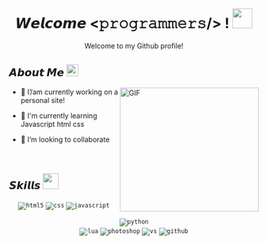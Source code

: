 <!--- Header --->   
<h1 align="center">
  𝙒𝙚𝙡𝙘𝙤𝙢𝙚 &lt;𝚙𝚛𝚘𝚐𝚛𝚊𝚖𝚖𝚎𝚛𝚜/&gt; !
  <a target="_blank">
    <img src="https://github.com/JayantGoel001/JayantGoel001/blob/master/GIF/Hi.gif" width="40px" />
  </a>
</h1>
      
<p align='center'>Welcome to my Github profile!</p>

<!--Design by farbodxme-->
<!--- About You --->   
<h2> 𝘼𝙗𝙤𝙪𝙩 𝙈𝙚 <img src="https://github.com/JayantGoel001/JayantGoel001/blob/master/GIF/Earth.gif" width="24px" style="max-width:100%;"></h2>

<a target="_blank">
   <img align="right" height="250" width= "280px" alt="GIF" src="https://media.giphy.com/media/1ZoidbMDkySJDRE4bP/giphy.gif" />
</a>

- 🔭 I’/am currently working on a personal site!
  
- 🌱 I'm currently learning Javascript
html 
css
  
- 👯 I’m looking to collaborate 
  
<br/>

    

 <!--- Skills --->        
<h2> 𝙎𝙠𝙞𝙡𝙡𝙨 <img src = "https://media2.giphy.com/media/QssGEmpkyEOhBCb7e1/giphy.gif?cid=ecf05e47a0n3gi1bfqntqmob8g9aid1oyj2wr3ds3mg700bl&rid=giphy.gif" width = 32px> </h2>
<div align="center">
<code><img src="https://img.shields.io/badge/html5-%23E34F26.svg?style=for-the-badge&logo=html5&logoColor=white" alt="html5"></code>
<code><img src="https://img.shields.io/badge/css-1572B6.svg?style=for-the-badge&logo=css3&logoColor=white" alt="css"></code>
<code><img src="https://img.shields.io/badge/javascript-%23323330.svg?style=for-the-badge&logo=javascript&logoColor=%23F7DF1E" alt="javascript"></code>
<br/>
<br/>  
<code><img src="https://img.shields.io/badge/python-3776AB.svg?style=for-the-badge&logo=python&logoColor=white" alt="python"></code>
<br/>
<code><img src="https://img.shields.io/badge/lua-2C2D72.svg?style=for-the-badge&logo=lua&logoColor=white" alt="lua"></code>
<code><img src="https://img.shields.io/badge/Photoshop-31A8FF.svg?style=for-the-badge&logo=AdobePhotoshop&logoColor=white" alt="photoshop"></code>
<code><img src="https://img.shields.io/badge/vscode-007ACC.svg?style=for-the-badge&logo=visualstudiocode&logoColor=white" alt="vs"></code>
<code><img src="https://img.shields.io/badge/github-%23121011.svg?style=for-the-badge&logo=github&logoColor=white" alt="github"></code>
</div>



  
